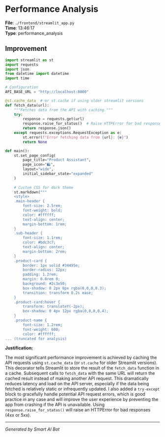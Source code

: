 # Performance Analysis

**File**: `./frontend/streamlit_app.py`  
**Time**: 13:46:17  
**Type**: performance_analysis

## Improvement

```python
import streamlit as st
import requests
import json
from datetime import datetime
import time

# Configuration
API_BASE_URL = "http://localhost:8000"

@st.cache_data  # or st.cache if using older streamlit versions
def fetch_data(url):
    """Fetches data from the API with caching."""
    try:
        response = requests.get(url)
        response.raise_for_status()  # Raise HTTPError for bad responses (4xx or 5xx)
        return response.json()
    except requests.exceptions.RequestException as e:
        st.error(f"Error fetching data from {url}: {e}")
        return None

def main():
    st.set_page_config(
        page_title="Product Assistant",
        page_icon="🛍️",
        layout="wide",
        initial_sidebar_state="expanded"
    )
    
    # Custom CSS for dark theme
    st.markdown("""
    <style>
    .main-header {
        font-size: 2.5rem;
        font-weight: bold;
        color: #ffffff;
        text-align: center;
        margin-bottom: 1rem;
    }
    .sub-header {
        font-size: 1.1rem;
        color: #bdc3c7;
        text-align: center;
        margin-bottom: 2rem;
    }
    .product-card {
        border: 1px solid #34495e;
        border-radius: 12px;
        padding: 1.2rem;
        margin: 0.8rem 0;
        background: #2c3e50;
        box-shadow: 0 2px 8px rgba(0,0,0,0.3);
        transition: transform 0.2s ease;
    }
    .product-card:hover {
        transform: translateY(-2px);
        box-shadow: 0 4px 12px rgba(0,0,0,0.4);
    }
    .product-name {
        font-size: 1.2rem;
        font-weight: 600;
        color: #ffffff;
... (truncated for analysis)
```

**Justification:**

The most significant performance improvement is achieved by caching the API requests using `st.cache_data` (or `st.cache` for older Streamlit versions).  This decorator tells Streamlit to store the result of the `fetch_data` function in a cache.  Subsequent calls to `fetch_data` with the same URL will return the cached result instead of making another API request.  This dramatically reduces latency and load on the API server, especially if the data being fetched is relatively static or infrequently updated. I also added a `try-except` block to gracefully handle potential API request errors, which is good practice in any case and will improve the user experience by preventing the app from crashing if the API is unavailable. Using `response.raise_for_status()` will raise an HTTPError for bad responses (4xx or 5xx).

---
*Generated by Smart AI Bot*

